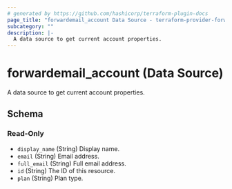 ```yaml
---
# generated by https://github.com/hashicorp/terraform-plugin-docs
page_title: "forwardemail_account Data Source - terraform-provider-forwardemail"
subcategory: ""
description: |-
  A data source to get current account properties.
---
```


# forwardemail_account (Data Source)

A data source to get current account properties.



<!-- schema generated by tfplugindocs -->
## Schema

### Read-Only

- `display_name` (String) Display name.
- `email` (String) Email address.
- `full_email` (String) Full email address.
- `id` (String) The ID of this resource.
- `plan` (String) Plan type.
